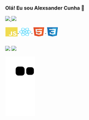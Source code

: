 ### Olá! Eu sou Alexsander Cunha 👋

<div>
  <a href="https://github.com/AlexsanderCunha">
  <img height="180em" src="https://github-readme-stats.vercel.app/api?username=AlexsanderCunha&show_icons=true&theme=dark)">
  <img height="180em" src="https://github-readme-stats.vercel.app/api/top-langs/?username=AlexsanderCunha&layout=compact&langs_count=7&theme=dark"/>
</div>

<div style="display: inline_block"><br>
  <img align="center" alt="Edu-Js" height="30" width="40" src="https://raw.githubusercontent.com/devicons/devicon/master/icons/javascript/javascript-plain.svg">
  <img align="center" alt="Edu-React" height="30" width="40" src="https://raw.githubusercontent.com/devicons/devicon/master/icons/react/react-original.svg">
  <img align="center" alt="Edu-HTML" height="30" width="40" src="https://raw.githubusercontent.com/devicons/devicon/master/icons/html5/html5-original.svg">
  <img align="center" alt="Edu-CSS" height="30" width="40" src="https://raw.githubusercontent.com/devicons/devicon/master/icons/css3/css3-original.svg">
</div>
  
   ##
 
<div> 
  <a href = "mailto:alexsanderasc@hotmail.com"><img src="https://img.shields.io/badge/-Gmail-%23333?style=for-the-badge&logo=gmail&logoColor=white" target="_blank"></a>
  <a href="https://linkedin.com/in/alexsandercunha" target="_blank"><img src="https://img.shields.io/badge/-LinkedIn-%230077B5?style=for-the-badge&logo=linkedin&logoColor=white" target="_blank"></a> 
 
  ![Snake animation](https://github.com/AlexsanderCunha/AlexsanderCunha/blob/output/github-contribution-grid-snake.svg)
</div>
